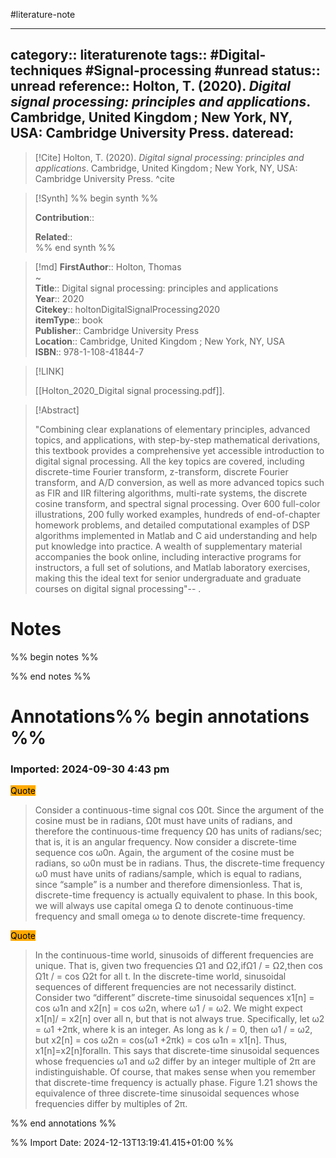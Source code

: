 #literature-note 

---
category:: literaturenote
tags:: #Digital-techniques #Signal-processing #unread 
status:: unread 
reference:: Holton, T. (2020). _Digital signal processing: principles and applications_. Cambridge, United Kingdom ; New York, NY, USA: Cambridge University Press.
dateread:
---

> [!Cite]
> Holton, T. (2020). _Digital signal processing: principles and applications_. Cambridge, United Kingdom ; New York, NY, USA: Cambridge University Press.
^cite

>[!Synth]
>%% begin synth %%
>
>**Contribution**:: 
>
>**Related**::  
>%% end synth %%

>[!md]
> **FirstAuthor**:: Holton, Thomas  
~    
> **Title**:: Digital signal processing: principles and applications  
> **Year**:: 2020   
> **Citekey**:: holtonDigitalSignalProcessing2020  
> **itemType**:: book  
> **Publisher**:: Cambridge University Press  
> **Location**:: Cambridge, United Kingdom ; New York, NY, USA  
> **ISBN**:: 978-1-108-41844-7    

> [!LINK] 
>
> [[Holton_2020_Digital signal processing.pdf]].

> [!Abstract]
>
> "Combining clear explanations of elementary principles, advanced topics, and applications, with step-by-step mathematical derivations, this textbook provides a comprehensive yet accessible introduction to digital signal processing. All the key topics are covered, including discrete-time Fourier transform, z-transform, discrete Fourier transform, and A/D conversion, as well as more advanced topics such as FIR and IIR filtering algorithms, multi-rate systems, the discrete cosine transform, and spectral signal processing. Over 600 full-color illustrations, 200 fully worked examples, hundreds of end-of-chapter homework problems, and detailed computational examples of DSP algorithms implemented in Matlab and C aid understanding and help put knowledge into practice. A wealth of supplementary material accompanies the book online, including interactive programs for instructors, a full set of solutions, and Matlab laboratory exercises, making this the ideal text for senior undergraduate and graduate courses on digital signal processing"--
>.
> 
# Notes

%% begin notes %%

%% end notes %%


# Annotations%% begin annotations %%



### Imported: 2024-09-30 4:43 pm



<mark style="background-color: #ffaa00">Quote</mark>
> Consider a continuous-time signal cos Ω0t. Since the argument of the cosine must be in radians, Ω0t must have units of radians, and therefore the continuous-time frequency Ω0 has units of radians/sec; that is, it is an angular frequency. Now consider a discrete-time sequence cos ω0n. Again, the argument of the cosine must be radians, so ω0n must be in radians. Thus, the discrete-time frequency ω0 must have units of radians/sample, which is equal to radians, since “sample” is a number and therefore dimensionless. That is, discrete-time frequency is actually equivalent to phase. In this book, we will always use capital omega Ω to denote continuous-time frequency and small omega ω to denote discrete-time frequency.

<mark style="background-color: #ffaa00">Quote</mark>
> In the continuous-time world, sinusoids of different frequencies are unique. That is, given two frequencies Ω1 and Ω2,ifΩ1 / = Ω2,then cos Ω1t / = cos Ω2t for all t. In the discrete-time world, sinusoidal sequences of different frequencies are not necessarily distinct. Consider two “different” discrete-time sinusoidal sequences x1[n] = cos ω1n and x2[n] = cos ω2n, where ω1 / = ω2. We might expect x1[n]/ = x2[n] over all n, but that is not always true. Specifically, let ω2 = ω1 +2πk, where k is an integer. As long as k / = 0, then ω1 / = ω2, but x2[n] = cos ω2n = cos(ω1 +2πk) = cos ω1n = x1[n]. Thus, x1[n]=x2[n]foralln. This says that discrete-time sinusoidal sequences whose frequencies ω1 and ω2 differ by an integer multiple of 2π are indistinguishable. Of course, that makes sense when you remember that discrete-time frequency is actually phase. Figure 1.21 shows the equivalence of three discrete-time sinusoidal sequences whose frequencies differ by multiples of 2π.




%% end annotations %%

%% Import Date: 2024-12-13T13:19:41.415+01:00 %%
